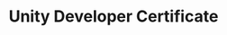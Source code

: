 ---
icon: fa-scroll
icon_type: icon
title: Unity Developer Certificate
organization: unity
order_id: 2
period: 01/02/2017 - 15/04/2017
description: During the course for the certification, I learnt more about the inner workings of unity, allowing me to make changes to both the inspector by adding custom editors but also my own functionality in the scene view to give me a more comfortable personal workflow.<br>I got to experience the beginning to end of developing a game from design to gameplay and VFX. Also learnt about the basics of marketing and sales.
---